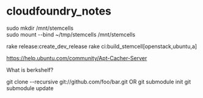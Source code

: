 cloudfoundry_notes
==================

sudo mkdir /mnt/stemcells  
sudo mount --bind ~/tmp/stemcells /mnt/stemcells

rake release:create_dev_release
rake ci:build_stemcell[openstack,ubuntu,a]

https://help.ubuntu.com/community/Apt-Cacher-Server

What is berkshelf?

git clone --recursive git://github.com/foo/bar.git
OR
git submodule init 
git submodule update